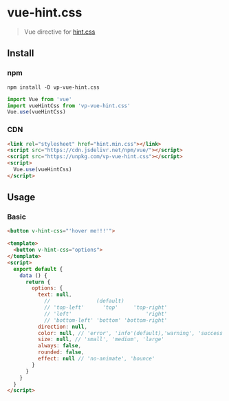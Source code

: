 # vue-hint.css

> Vue directive for [hint.css](https://kushagragour.in/lab/hint/)

## Install

### npm

```text
npm install -D vp-vue-hint.css
```

```javascript
import Vue from 'vue'
import vueHintCss from 'vp-vue-hint.css'
Vue.use(vueHintCss)
```

### CDN

```html
<link rel="stylesheet" href="hint.min.css"></link>
<script src="https://cdn.jsdelivr.net/npm/vue/"></script>
<script src="https://unpkg.com/vp-vue-hint.css"></script>
<script>
  Vue.use(vueHintCss)
</script>
```

## Usage

### Basic

```html
<button v-hint-css="'hover me!!!'">
```

```html
<template>
  <button v-hint-css="options">
</template>
<script>
  export default {
    data () {
      return {
        options: {
          text: null,
            //               (default)
            // 'top-left'      'top'     'top-right'
            // 'left'                        'right'
            // 'bottom-left' 'bottom' 'bottom-right'
          direction: null,
          color: null, // 'error', 'info'(default),'warning', 'success'
          size: null, // 'small', 'medium', 'large'
          always: false,
          rounded: false,
          effect: null // 'no-animate', 'bounce'
        }
      }
    }
  }
</script>
```
